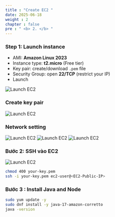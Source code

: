 ```yaml
---
title : "Create EC2 "
date: 2025-06-18
weight : 2
chapter : false
pre : " <b> 2. </b> "
---
```


### Step 1: Launch instance
- AMI: **Amazon Linux 2023**
- Instance type: **t2.micro** (Free tier)
- Key pair: create/download `.pem` file
- Security Group: open **22/TCP** (restrict your IP)
- Launch

![Launch EC2](/github.io.workshopimages/ec2/001.png)


### Create key pair

![Launch EC2](/github.io.workshop/images/ec2/002.png)

### Network setting

![Launch EC2](/github.io.workshop/images/ec2/003.png)
![Launch EC2](/github.io.workshop/images/ec2/004.png)
![Launch EC2](/github.io.workshop/images/ec2/005.png)

### Bước 2: SSH vào EC2

![Launch EC2](/github.io.workshop/images/ec2/006.png)
```bash
chmod 400 your-key.pem
ssh -i your-key.pem ec2-user@<EC2-Public-IP>
```

### Bước 3 : Install Java and Node
```bash
sudo yum update -y
sudo dnf install -y java-17-amazon-corretto
java -version
```

